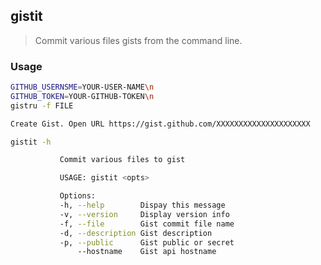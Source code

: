 ## gistit

> Commit various files gists from the command line.


### Usage


```sh
GITHUB_USERNSME=YOUR-USER-NAME\n
GITHUB_TOKEN=YOUR-GITHUB-TOKEN\n
gistru -f FILE

Create Gist. Open URL https://gist.github.com/XXXXXXXXXXXXXXXXXXXXX
```

```sh
gistit -h

           Commit various files to gist

           USAGE: gistit <opts>

           Options:
           -h, --help        Dispay this message
           -v, --version     Display version info
           -f, --file        Gist commit file name
           -d, --description Gist description
           -p, --public      Gist public or secret
               --hostname    Gist api hostname
```
